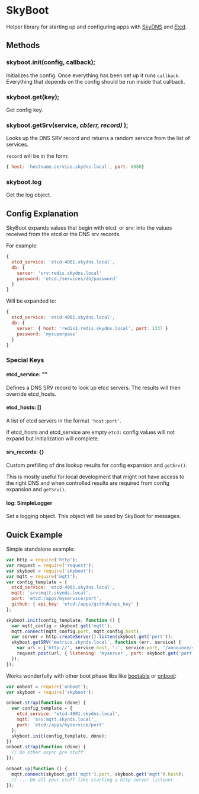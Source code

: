 # SkyBoot

Helper library for starting up and configuring apps with [SkyDNS](https://github.com/skynetservices/skydns) and [Etcd](https://github.com/coreos/etcd).

## Methods

### skyboot.init(config, callback);

Initializes the config. Once everything has been set up it runs `callback`. Everything that depends on the config should be run inside that callback.

### skyboot.get(key);

Get config key.

### skyboot.getSrv(service, _cb(err, record)_ );

Looks up the DNS SRV record and returns a random service from the list of services.

`record` will be in the form:
```js
{ host: 'hostname.service.skydns.local', port: 8080}
```

### skyboot.log

Get the log object.


## Config Explanation

SkyBoot expands values that begin with etcd: or srv: into the values received from the etcd or the DNS srv records.

For example:

```js
{
  etcd_service: 'etcd-4001.skydns.local',
  db: {
    server: 'srv:redis.skydns.local'
    password: 'etcd:/services/db/password'
  }
}
```

Will be expanded to:

```js
{
  etcd_service: 'etcd-4001.skydns.local',
  db: {
    server: { host: 'redis1.redis.skydns.local', port: 1337 }
    password: 'mysuperpass'
  }
}
```

### Special Keys

#### etcd_service: ""

Defines a DNS SRV record to look up etcd servers. The results will then override etcd_hosts.

#### etcd_hosts: []

A list of etcd servers in the format `'host:port'`.

If etcd_hosts and etcd_service are empty `etcd:` config values will not expand but initialization will complete.

#### srv_records: {}

Custom prefilling of dns lookup results for config expansion and `getSrv()`.

This is mostly useful for local development that might not have access to the right DNS and when controlled results are required from config expansion and `getSrv()`.

#### log: SimpleLogger

Set a logging object. This object will be used by SkyBoot for messages.

## Quick Example

Simple standalone example:

```js
var http = require('http');
var request = require('request');
var skyboot = require('skyboot');
var mqtt = require('mqtt');
var config_template = {
  etcd_service: 'etcd-4001.skydns.local',
  mqtt: 'srv:mqtt.skynds.local',
  port: 'etcd:/apps/myservice/port',
  github: { api_key: 'etcd:/apps/github/api_key' }
};

skyboot.init(config_template, function () {
  var mqtt_config = skyboot.get('mqtt');
  mqtt.connect(mqtt_config.port, mqtt_config.host);
  var server = http.createServer().listen(skyboot.get('port'));
  skyboot.getSRV('metrics.skynds.local', function (err, service) {
    var url = ['http://', service.host, ':', service.port, '/announce/server_start'].join();
    request.post(url, { listening: 'myserver', port: skyboot.get('port') });
  });
});
```

Works wonderfully with other boot phase libs like [bootable](https://www.npmjs.com/package/bootable) or  [onboot](https://www.npmjs.com/package/onboot):

```js
var onboot = require('onboot');
var skyboot = require('skyboot');

onboot.strap(function (done) {
  var config_template = {
    etcd_service: 'etcd-4001.skydns.local',
    mqtt: 'srv:mqtt.skynds.local',
    port: 'etcd:/apps/myservice/port'
  };
  skyboot.init(config_template, done);
})
onboot.strap(function (done) {
  // Do other async pre stuff
});

onboot.up(function () {
  mqtt.connect(skyboot.get('mqtt').port, skyboot.get('mqtt').host);
  // ... Do all your stuff like starting a http server listener
});
```
